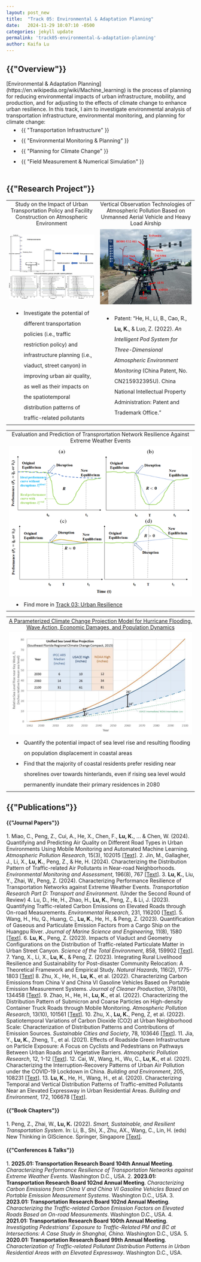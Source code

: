 ```yaml
---
layout: post_new
title:  "Track 05: Environmental & Adaptation Planning"
date:   2024-11-29 10:07:10 -0500
categories: jekyll update
permalink: 'track05-environmental-&-adaptation-planning'
author: Kaifa Lu
---
```


<h2>{{"Overview"}}</h2>
<style>
      li {
        padding-left: 40px;
        line-height: 2;
        text-indent: -20px;
      }
    </style>
[Environmental & Adaptation Planning](https://en.wikipedia.org/wiki/Machine_learning) is the process of planning for reducing environmental impacts of urban infrastructure, mobility, and production, and for adjusting to the effects of climate change to enhance urban resilience. In this track, I aim to investigate environmental analysis of transportation infrastructure, environmental monitoring, and planning for climate change:
<li>{{ "Transportation Infrastructure" }}</li>
<li>{{ "Environmental Monitoring & Planning" }}</li>
<li>{{ "Planning for Climate Change" }}</li>
<li>{{ "Field Measurement & Numerical Simulation" }}</li>
<br>
<h2>{{"Research Project"}}</h2>
<table style="margin-left: auto; margin-right: auto;">
  <tr style="text-align: center;">
    <td>Study on the Impact of Urban Transportation Policy and Facility Construction on Atmospheric Environment</td>
    <td>Vertical Observation Technologies of Atmospheric Pollution Based on Unmanned Aerial Vehicle and Heavy Load Airship</td>
  </tr>
  <tr style="text-align: center;">
    <td><img src="assets/Track 05_Project01.jpg"></td>
    <td><img src="assets/Track 05_Project02.jpg"></td>
  </tr>
  <tr style="text-align: left;">
    <td>
      <li>Investigate the potential of different transportation policies (i.e., traffic restriction policy) and infrastructure planning (i.e., viaduct, street canyon) in improving urban air quality, as well as their impacts on the spatiotemporal distribution patterns of traffic-related pollutants</li>
    </td>
    <td>
      <li>Patent: “He, H., Li, B., Cao, R., <b>Lu, K.</b>, & Luo, Z. (2022). <em>An Intelligent Pod System for Three-Dimensional Atmospheric Environment Monitoring</em> (China Patent, No. CN215932395U). China National Intellectual Property Administration: Patent and Trademark Office.”</li>
    </td>
  </tr>
 </table>
<table style="margin-left: auto; margin-right: auto;">
  <tr style="text-align: center;">
    <td>Evaluation and Prediction of Transprortation Network Resilience Against Extreme Weather Events</td>
  </tr>
  <tr style="text-align: center;">
    <td><img src="assets/Track 05_Project03.png"></td>
  </tr>
  <tr style="text-align: left;">
    <td>
      <li>Find more in <a href="{{ "https://kaifalu917.github.io/kaifalu_page/track03-urban-resilience" }}">Track 03: Urban Resilience</a></li>
    </td>
  </tr>
 </table>
 <table style="margin-left: auto; margin-right: auto;">
  <tr style="text-align: center;">
    <td><a href="{{ "https://dcp.ufl.edu/iadapt/a-parameterized-climate-change-projection-model-for-hurricane-flooding-wave-action-economic-damages-and-population-dynamics/" }}">A Parameterized Climate Change Projection Model for Hurricane Flooding, Wave Action, Economic Damages, and Population Dynamics</a></td>
  </tr>
  <tr style="text-align: center;">
    <td><img src="assets/Track 05_Project04.png"></td>
  </tr>
  <tr style="text-align: left;">
    <td>
      <li>Quantify the potential impact of sea level rise and resulting flooding on population displacement in coastal areas</li>
      <li>Find that the majority of coastal residents prefer residing near shorelines over towards hinterlands, even if rising sea level would permanently inundate their primary residences in 2080</li>
    </td>
  </tr>
 </table>
<h2>{{"Publications"}}</h2>
<h4>{{"Journal Papers"}}</h4>
1. Miao, C., Peng, Z., Cui, A., He, X., Chen, F., <b>Lu, K.</b>, ... & Chen, W. (2024). Quantifying and Predicting Air Quality on Different Road Types in Urban Environments Using Mobile Monitoring and Automated Machine Learning. <em>Atmospheric Pollution Research</em>, 15(3), 102015 <a href="https://doi.org/10.1016/j.apr.2023.102015">[Text]</a>.
2. Jin, M., Gallagher, J., Li, X., <b>Lu, K.</b>, Peng, Z., & He, H. (2024). Characterizing the Distribution Pattern of Traffic-related Air Pollutants in Near-road Neighborhoods. <em>Environmental Monitoring and Assessment</em>, 196(8), 767 <a href="https://doi.org/10.1007/s10661-024-12917-3">[Text]</a>.
3. <b>Lu, K.</b>, Liu, Y., Zhai, W., Peng, Z. (2024). Characterizing Performance Resilience of Transportation Networks against Extreme Weather Events. <em>Transportation Research Part D: Transport and Environment</em>. (Under the Second Round of Review)
4. Lu, D., He, H., Zhao, H., <b>Lu, K.</b>, Peng, Z., & Li, J. (2023). Quantifying Traffic-related Carbon Emissions on Elevated Roads through On-road Measurements. <em>Environmental Research</em>, 231, 116200 <a href="https://doi.org/10.1016/j.envres.2023.116200">[Text]</a>.
5. Wang, H., Hu, Q., Huang, C., <b>Lu, K.</b>, He, H., & Peng, Z. (2023). Quantification of Gaseous and Particulate Emission Factors from a Cargo Ship on the Huangpu River. <em>Journal of Marine Science and Engineering</em>, 11(8), 1580 <a href="https://doi.org/10.3390/jmse11081580">[Text]</a>.
6. <b>Lu, K.</b>, Peng, Z. (2023). Impacts of Viaduct and Geometry Configurations on the Distribution of Traffic-related Particulate Matter in Urban Street Canyon. <em>Science of the Total Environment</em>, 858, 159902 <a href="https://doi.org/10.1016/j.scitotenv.2022.159902">[Text]</a>.
7. Yang, X., Li, X., <b>Lu, K.</b>, & Peng, Z. (2023). Integrating Rural Livelihood Resilience and Sustainability for Post-disaster Community Relocation: A Theoretical Framework and Empirical Study. <em>Natural Hazards</em>, 116(2), 1775-1803 <a href="https://doi.org/10.1007/s11069-022-05739-4">[Text]</a>
8. Zhu, X., He, H., <b>Lu, K.</b>, et al. (2022). Characterizing Carbon Emissions from China V and China VI Gasoline Vehicles Based on Portable Emission Measurement Systems. <em>Journal of Cleaner Production</em>, 378(10), 134458 <a href="https://doi.org/10.1016/j.jclepro.2022.134458">[Text]</a>.
9. Zhao, H., He, H., <b>Lu, K.</b>, et al. (2022). Characterizing the Distribution Pattern of Submicron and Coarse Particles on High-density Container Truck Roads through Mobile Monitoring. <em>Atmospheric Pollution Research</em>, 13(10), 101561 <a href="https://doi.org/10.1016/j.apr.2022.101561">[Text]</a>.
10. Zhu, X., <b>Lu, K.</b>, Peng, Z, et al. (2022). Spatiotemporal Variations of Carbon Dioxide (CO2) at Urban Neighborhood Scale: Characterization of Distribution Patterns and Contributions of Emission Sources. <em>Sustainable Cities and Society</em>, 78, 103646 <a href="https://doi.org/10.1016/j.scs.2021.103646">[Text]</a>.
11. Jia, Y., <b>Lu, K.</b>, Zheng, T., et al. (2021). Effects of Roadside Green Infrastructure on Particle Exposure: A Focus on Cyclists and Pedestrians on Pathways Between Urban Roads and Vegetative Barriers. <em>Atmospheric Pollution Research</em>, 12, 1-12 <a href="https://doi.org/10.1016/j.apr.2021.01.017">[Text]</a>.
12. Cai, W., Wang, H., Wu, C., <b>Lu, K.</b>, et al. (2021). Characterizing the Interruption-Recovery Patterns of Urban Air Pollution under the COVID-19 Lockdown in China. <em>Building and Environment</em>, 205, 108231 <a href="https://doi.org/10.1016/j.buildenv.2021.108231">[Text]</a>.
13. <b>Lu, K.</b>, He, H., Wang, H., et al. (2020). Characterizing Temporal and Vertical Distribution Patterns of Traffic-emitted Pollutants Near an Elevated Expressway in Urban Residential Areas. <em>Building and Environment</em>, 172, 106678 <a href="https://doi.org/10.1016/j.buildenv.2020.106678">[Text]</a>.
<br>
<h4>{{"Book Chapters"}}</h4>
1. Peng, Z., Zhai, W., <b>Lu, K.</b> (2022). <em>Smart, Sustainable, and Resilient Transportation System</em>. In: Li, B., Shi, X., Zhu, AX., Wang, C., Lin, H. (eds) New Thinking in GIScience. Springer, Singapore <a href="https://doi.org/10.1007/978-981-19-3816-0_34">[Text]</a>.
  <br>
<h4>{{"Conferences & Talks"}}</h4>
1. <b>2025.01: Transportation Research Board 104th Annual Meeting</b>. <em>Characterizing Performance Resilience of Transportation Networks against Extreme Weather Events</em>. Washington D.C., USA.
2. <b>2023.01: Transportation Research Board 102nd Annual Meeting</b>. <em>Characterizing Carbon Emissions from China V and China VI Gasoline Vehicles Based on Portable Emission Measurement Systems</em>. Washington D.C., USA.
3. <b>2023.01: Transportation Research Board 102nd Annual Meeting</b>. <em>Characterizing the Traffic-related Carbon Emission Factors on Elevated Roads Based on On-road Measurements</em>. Washington D.C., USA.
4. <b>2021.01: Transportation Research Board 100th Annual Meeting</b>. <em>Investigating Pedestrians’ Exposure to Traffic-Related PM and BC at Intersections: A Case Study in Shanghai, China</em>. Washington D.C., USA.
5. <b>2020.01: Transportation Research Board 99th Annual Meeting</b>. <em>Characterization of Traffic-related Pollutant Distribution Patterns in Urban Residential Areas with an Elevated Expressway</em>. Washington D.C., USA.
